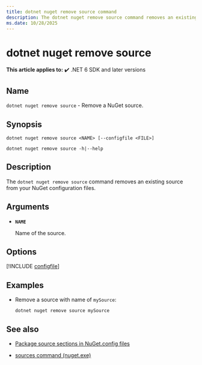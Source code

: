 ```yaml
---
title: dotnet nuget remove source command
description: The dotnet nuget remove source command removes an existing source from your NuGet configuration files. 
ms.date: 10/28/2025
---
```

# dotnet nuget remove source

**This article applies to:** ✔️ .NET 6 SDK and later versions

## Name

`dotnet nuget remove source` - Remove a NuGet source.

## Synopsis

```dotnetcli
dotnet nuget remove source <NAME> [--configfile <FILE>]

dotnet nuget remove source -h|--help
```

## Description

The `dotnet nuget remove source` command removes an existing source from your NuGet configuration files.

## Arguments

- **`NAME`**

  Name of the source.

## Options

[!INCLUDE [configfile](../../../includes/cli-configfile.md)]

## Examples

- Remove a source with name of `mySource`:

  ```dotnetcli
  dotnet nuget remove source mySource
  ```

## See also

- [Package source sections in NuGet.config files](/nuget/reference/nuget-config-file#package-source-sections)

- [sources command (nuget.exe)](/nuget/reference/cli-reference/cli-ref-sources)
